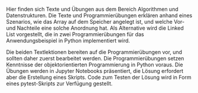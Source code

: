Hier finden sich Texte und Übungen aus dem Bereich Algorithmen und Datenstrukturen. Die Texte und Programmierübungen erklären anhand eines Szenarios, wie das Array auf dem Speicher angelegt ist, und welche Vor- und Nachteile eine solche Anordnung hat. Als Alternative wird die Linked List vorgestellt, die in zwei Programmierübungen für das Anwendungsbeispiel in Python implementiert wird.  

Die beiden Textlektionen bereiten auf die Programmierübungen vor, und sollten daher zuerst bearbeitet werden. 
Die Programmierübungen setzen Kenntnisse der objektorientierten Programmierung in Python voraus. Die Übungen werden in Jupyter Notebooks präsentiert, die Lösung erfordert aber die Erstellung eines Skripts. Code zum Testen der Lösung wird in Form eines pytest-Skripts zur Verfügung gestellt. 
